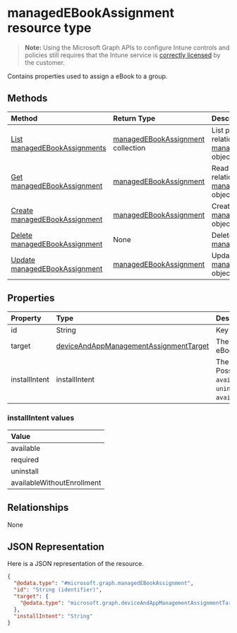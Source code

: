 # managedEBookAssignment resource type

> **Note:** Using the Microsoft Graph APIs to configure Intune controls and policies still requires that the Intune service is [correctly licensed](https://go.microsoft.com/fwlink/?linkid=839381) by the customer.

Contains properties used to assign a eBook to a group.
## Methods
|Method|Return Type|Description|
|:---|:---|:---|
|[List managedEBookAssignments](../api/intune_books_managedebookassignment_list.md)|[managedEBookAssignment](../resources/intune_books_managedebookassignment.md) collection|List properties and relationships of the [managedEBookAssignment](../resources/intune_books_managedebookassignment.md) objects.|
|[Get managedEBookAssignment](../api/intune_books_managedebookassignment_get.md)|[managedEBookAssignment](../resources/intune_books_managedebookassignment.md)|Read properties and relationships of the [managedEBookAssignment](../resources/intune_books_managedebookassignment.md) object.|
|[Create managedEBookAssignment](../api/intune_books_managedebookassignment_create.md)|[managedEBookAssignment](../resources/intune_books_managedebookassignment.md)|Create a new [managedEBookAssignment](../resources/intune_books_managedebookassignment.md) object.|
|[Delete managedEBookAssignment](../api/intune_books_managedebookassignment_delete.md)|None|Deletes a [managedEBookAssignment](../resources/intune_books_managedebookassignment.md).|
|[Update managedEBookAssignment](../api/intune_books_managedebookassignment_update.md)|[managedEBookAssignment](../resources/intune_books_managedebookassignment.md)|Update the properties of a [managedEBookAssignment](../resources/intune_books_managedebookassignment.md) object.|

## Properties
|Property|Type|Description|
|:---|:---|:---|
|id|String|Key of the entity.|
|target|[deviceAndAppManagementAssignmentTarget](../resources/intune_books_deviceandappmanagementassignmenttarget.md)|The assignment target for eBook.|
|installIntent|installIntent|The install intent for eBook. Possible values are: `available`, `required`, `uninstall`, `availableWithoutEnrollment`.|

### installIntent values

| Value
|:-------------------------
| available
| required
| uninstall
| availableWithoutEnrollment


## Relationships
None
## JSON Representation
Here is a JSON representation of the resource.
<!--{
  "blockType": "resource",
  "keyProperty": "id",
  "baseType": "microsoft.graph.entity",
  "@odata.type": "microsoft.graph.managedEBookAssignment"
}-->
``` json
{
  "@odata.type": "#microsoft.graph.managedEBookAssignment",
  "id": "String (identifier)",
  "target": {
    "@odata.type": "microsoft.graph.deviceAndAppManagementAssignmentTarget"
  },
  "installIntent": "String"
}
```



